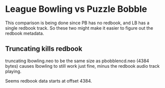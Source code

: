# League Bowling vs Puzzle Bobble

This comparison is being done since PB has no redbook, and LB has a single redbook track. So these two might make it easier to figure out the redbook metadata.

## Truncating kills redbook

truncating lbowling.neo to be the same size as pbobblencd.neo (4384 bytes) causes lbowling to still work just fine, minus the redbook audio track playing.

Seems redbook data starts at offset 4384.
